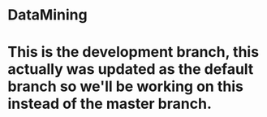 # DataMining

# This is the development branch, this actually was updated as the default branch so we'll be working on this instead of the master branch.

